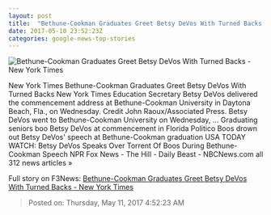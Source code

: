 ```yaml
---
layout: post
title:  "Bethune-Cookman Graduates Greet Betsy DeVos With Turned Backs - New York Times"
date: 2017-05-10 23:52:23Z
categories: google-news-top-stories
---
```


![Bethune-Cookman Graduates Greet Betsy DeVos With Turned Backs - New York Times](https://static01.nyt.com/images/2017/05/11/us/11bethune1/11bethune1-facebookJumbo.jpg)

New York Times Bethune-Cookman Graduates Greet Betsy DeVos With Turned Backs New York Times Education Secretary Betsy DeVos delivered the commencement address at Bethune-Cookman University in Daytona Beach, Fla., on Wednesday. Credit John Raoux/Associated Press. Betsy DeVos went to Bethune-Cookman University on Wednesday, ... Graduating seniors boo Betsy DeVos at commencement in Florida Politico Boos drown out Betsy DeVos' speech at Bethune-Cookman graduation USA TODAY WATCH: Betsy DeVos Speaks Over Torrent Of Boos During Bethune-Cookman Speech NPR Fox News - The Hill - Daily Beast - NBCNews.com all 312 news articles »


Full story on F3News: [Bethune-Cookman Graduates Greet Betsy DeVos With Turned Backs - New York Times](http://www.f3nws.com/n/pg4QG)

> Posted on: Thursday, May 11, 2017 4:52:23 AM
